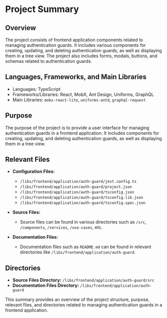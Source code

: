 # Project Summary

## Overview
The project consists of frontend application components related to managing authentication guards. It includes various components for creating, updating, and deleting authentication guards, as well as displaying them in a tree view. The project also includes forms, modals, buttons, and schemas related to authentication guards.

## Languages, Frameworks, and Main Libraries
- Languages: TypeScript
- Frameworks/Libraries: React, MobX, Ant Design, Uniforms, GraphQL
- Main Libraries: `mobx-react-lite`, `uniforms-antd`, `graphql-request`

## Purpose
The purpose of the project is to provide a user interface for managing authentication guards in a frontend application. It includes components for creating, updating, and deleting authentication guards, as well as displaying them in a tree view.

## Relevant Files
- **Configuration Files:**
  - `/libs/frontend/application/auth-guard/jest.config.ts`
  - `/libs/frontend/application/auth-guard/project.json`
  - `/libs/frontend/application/auth-guard/tsconfig.json`
  - `/libs/frontend/application/auth-guard/tsconfig.lib.json`
  - `/libs/frontend/application/auth-guard/tsconfig.spec.json`

- **Source Files:**
  - Source files can be found in various directories such as `/src`, `/components`, `/services`, `/use-cases`, etc.

- **Documentation Files:**
  - Documentation files such as `README.md` can be found in relevant directories like `/libs/frontend/application/auth-guard`.

## Directories
- **Source Files Directory:** `/libs/frontend/application/auth-guard/src`
- **Documentation Files Directory:** `/libs/frontend/application/auth-guard`

This summary provides an overview of the project structure, purpose, relevant files, and directories related to managing authentication guards in a frontend application.